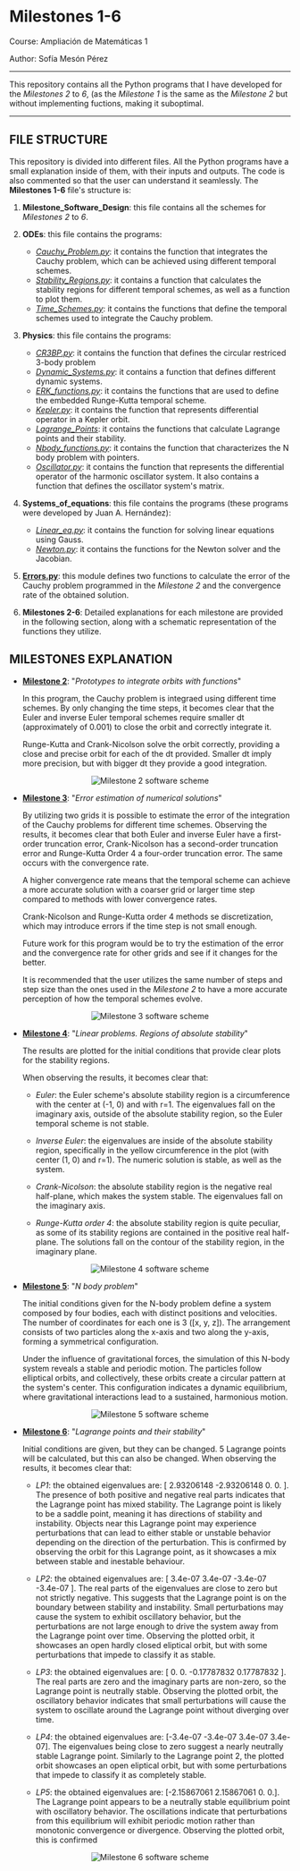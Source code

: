 # Milestones 1-6
Course: Ampliación de Matemáticas 1

Author: Sofía Mesón Pérez

---

This repository contains all the Python programs that I have developed for the  *Milestones 2* to *6*, (as the *Milestone 1* is the same as the *Milestone 2* but without implementing fuctions, making it suboptimal.

---
## FILE STRUCTURE

This repository is divided into different files. All the Python programs have a small explanation inside of them, with their inputs and outputs. The code is also commented so that the user can understand it seamlessly. The **Milestones 1-6** file's structure is:

1. **Milestone_Software_Design**: this file contains all the schemes for *Milestones 2* to *6*.
   
2. **ODEs**: this file contains the programs:
   - [*Cauchy_Problem.py*](ODEs/Cauchy_Problem.py): it contains the function that integrates the Cauchy problem, which can be achieved using different temporal schemes.
   - [*Stability_Regions.py*](ODEs/Stability_Regions.py): it contains a function that calculates the stability regions for different temporal schemes, as well as a function to plot them.
   - [*Time_Schemes.py*](ODEs/Time_Schemes.py): it contains the functions that define the temporal schemes used to integrate the Cauchy problem.

3. **Physics**: this file contains the programs:
   - [*CR3BP.py*](Physics/CR3BProblem.py): it contains the function that defines the circular restriced 3-body problem
   - [*Dynamic_Systems.py*](Physics/Dynamic_systems.py): it contains a function that defines different dynamic systems.
   - [*ERK_functions.py*](Physics/ERK_functions.py): it contains the functions that are used to define the embedded Runge-Kutta temporal scheme.
   - [*Kepler.py*](Physics/Kepler.py): it contains the function that represents differential operator in a Kepler orbit.
   - [*Lagrange_Points*](Physics/Lagrange_Points.py): it contains the functions that calculate Lagrange points and their stability.
   - [*Nbody_functions.py*](Physics/Nbody_functions.py): it contains the function that characterizes the N body problem with pointers.
   - [*Oscillator.py*](Physics/Oscillator.py): it contains the function that represents the  differential operator of the harmonic oscillator system. It also contains a function that defines the oscillator system's matrix.

4. **Systems_of_equations**: this file contains the programs (these programs were developed by Juan A. Hernández):
   - [*Linear_eq.py*](Systems_of_equations/Linear_eq.py): it contains the function for solving linear equations using Gauss.
   - [*Newton.py*](Systems_of_equations/Newton.py): it contains the functions for the Newton solver and the Jacobian.
     
5. [**Errors.py**](Errors.py): this module defines two functions to calculate the error of the Cauchy problem programmed in the *Milestone 2* and the convergence rate of the obtained solution.

6. **Milestones 2-6**: Detailed explanations for each milestone are provided in the following section, along with a schematic representation of the functions they utilize.

## MILESTONES EXPLANATION

- [**Milestone 2**](Milestone_2.py): "_Prototypes to integrate orbits with functions_"
  
  In this program, the Cauchy problem is integraed using different time schemes. By only changing the time steps, it becomes clear that the Euler and inverse Euler temporal schemes require smaller dt (approximately of 0.001) to close the orbit and correctly integrate it.
  
  Runge-Kutta and Crank-Nicolson solve the orbit correctly, providing a close and precise orbit for each of the dt provided. Smaller dt imply more precision, but with bigger dt they provide a good integration.
  
 <p align="center">
  <img src="Milestone_Software_Design/Milestone_2_SD.jpg" alt="Milestone 2 software scheme">
</p>

- [**Milestone 3**](Milestone_3.py): "_Error estimation of numerical solutions_"

   By utilizing two grids it is possible to estimate the error of the integration of the Cauchy problems for different time schemes. Observing the results, it becomes clear that both Euler and inverse Euler have a first-order truncation error, Crank-Nicolson has a second-order truncation error and Runge-Kutta Order 4 a four-order truncation error. The same occurs with the convergence rate.

   A higher convergence rate means that the temporal scheme can achieve a more accurate solution with a coarser grid or larger time step compared to methods with lower convergence rates.

  Crank-Nicolson and Runge-Kutta order 4 methods se discretization, which may introduce errors if the time step is not small enough.

  Future work for this program would be to try the estimation of the error and the convergence rate for other grids and see if it changes for the better.

   It is recommended that the user utilizes the same number of steps and step size than the ones used in the *Milestone 2* to have a more accurate perception of how the temporal schemes evolve.
 <p align="center">
  <img src="Milestone_Software_Design/Milestone_3_SD.jpg" alt="Milestone 3 software scheme">
</p>

- [**Milestone 4**](Milestone_4.py): "*Linear problems. Regions of absolute stability*"

   The results are plotted for the initial conditions that provide clear plots for the stability regions.

   When observing the results, it becomes clear that:
  
   - _Euler_: the Euler scheme's absolute stability region is a circumference with the center at (-1, 0) and with r=1. The eigenvalues fall on the imaginary axis, outside of the absolute stability region, so the Euler temporal scheme is not stable.

   - _Inverse Euler_: the eigenvalues are inside of the absolute stability region, specifically in the yellow circumference in the plot (with center (1, 0) and r=1). The numeric solution is stable, as well as the system.

   - _Crank-Nicolson_: the absolute stability region is the negative real half-plane, which makes the system stable. The eigenvalues fall on the imaginary axis.

   - _Runge-Kutta order 4_: the absolute stability region is quite peculiar, as some of its stability regions are contained in the positive real half-plane. The solutions fall on the contour of the stability region, in the imaginary plane.


 <p align="center">
  <img src="Milestone_Software_Design/Milestone_4_SD.jpg" alt="Milestone 4 software scheme">
</p>

- [**Milestone 5**](Milestone_5.py): "*N body problem*"

   The initial conditions given for the N-body problem define a system composed by four bodies, each with distinct positions and velocities. The number of coordinates for each one is 3 ([x, y, z]). The arrangement consists of two particles along the x-axis and two along the y-axis, forming a symmetrical configuration.

   Under the influence of gravitational forces, the simulation of this N-body system reveals a stable and periodic motion. The particles follow elliptical orbits, and collectively, these orbits create a circular pattern at the system's center. This configuration indicates a dynamic equilibrium, where gravitational interactions lead to a sustained, harmonious motion.
  
 <p align="center">
  <img src="Milestone_Software_Design/Milestone_5_SD.jpg" alt="Milestone 5 software scheme">
</p>

- [**Milestone 6**](Milestone_6.py): "*Lagrange points and their stability*"

  Initial conditions are given, but they can be changed. 5 Lagrange points will be calculated, but this can also be changed. When observing the results, it becomes clear that:
  
   - _LP1_: the obtained eigenvalues are: [ 2.93206148 -2.93206148  0.  0. ]. The presence of both positive and negative real parts indicates that the Lagrange point has mixed stability. The Lagrange point is likely to be a saddle point, meaning it has directions of stability and instability. Objects near this Lagrange point may experience perturbations that can lead to either stable or unstable behavior depending on the direction of the perturbation. This is confirmed by observing the orbit for this Lagrange point, as it showcases a mix between stable and inestable behaviour.

   - _LP2_: the obtained eigenvalues are: [ 3.4e-07  3.4e-07 -3.4e-07 -3.4e-07 ]. The real parts of the eigenvalues are close to zero but not strictly negative. This suggests that the Lagrange point is on the boundary between stability and instability. Small perturbations may cause the system to exhibit oscillatory behavior, but the perturbations are not large enough to drive the system away from the Lagrange point over time. Observing the plotted orbit, it showcases an open hardly closed eliptical orbit, but with some perturbations that impede to classify it as stable.

   - _LP3_: the obtained eigenvalues are: [ 0. 0. -0.17787832  0.17787832 ]. The real parts are zero and the imaginary parts are non-zero, so the Lagrange point is neutrally stable. Observing the plotted orbit, the oscillatory behavior indicates that small perturbations will cause the system to oscillate around the Lagrange point without diverging over time. 

   - _LP4_: the obtained eigenvalues are: [-3.4e-07 -3.4e-07  3.4e-07  3.4e-07]. The eigenvalues being close to zero suggest a nearly neutrally stable Lagrange point. Similarly to the Lagrange point 2, the plotted orbit showcases an open eliptical orbit, but with some perturbations that impede to classify it as completely stable.
     
   - _LP5_: the obtained eigenvalues are:  [-2.15867061  2.15867061 0. 0.]. The Lagrange point appears to be a neutrally stable equilibrium point with oscillatory behavior. The oscillations indicate that perturbations from this equilibrium will exhibit periodic motion rather than monotonic convergence or divergence. Observing the plotted orbit, this is confirmed

  
 <p align="center">
  <img src="Milestone_Software_Design/Milestone_6_SD.jpg" alt="Milestone 6 software scheme">
</p>





